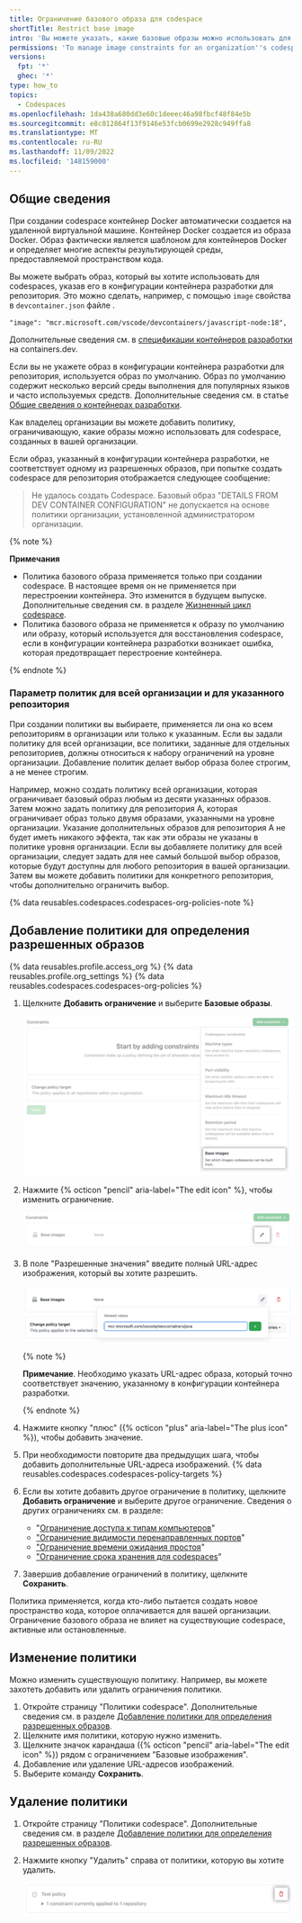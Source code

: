 ```yaml
---
title: Ограничение базового образа для codespace
shortTitle: Restrict base image
intro: 'Вы можете указать, какие базовые образы можно использовать для новых codespace, созданных в организации.'
permissions: 'To manage image constraints for an organization''s codespaces, you must be an owner of the organization.'
versions:
  fpt: '*'
  ghec: '*'
type: how_to
topics:
  - Codespaces
ms.openlocfilehash: 1da438a680dd3e60c1deeec46a98fbcf48f84e5b
ms.sourcegitcommit: e8c012864f13f9146e53fcb0699e2928c949ffa8
ms.translationtype: MT
ms.contentlocale: ru-RU
ms.lasthandoff: 11/09/2022
ms.locfileid: '148159000'
---
```

## Общие сведения

При создании codespace контейнер Docker автоматически создается на удаленной виртуальной машине. Контейнер Docker создается из образа Docker. Образ фактически является шаблоном для контейнеров Docker и определяет многие аспекты результирующей среды, предоставляемой пространством кода.

Вы можете выбрать образ, который вы хотите использовать для codespaces, указав его в конфигурации контейнера разработки для репозитория. Это можно сделать, например, с помощью `image` свойства в `devcontainer.json` файле .

```json{:copy}
"image": "mcr.microsoft.com/vscode/devcontainers/javascript-node:18",
```

Дополнительные сведения см. в [спецификации контейнеров разработки](https://containers.dev/implementors/json_reference/) на containers.dev.

Если вы не укажете образ в конфигурации контейнера разработки для репозитория, используется образ по умолчанию. Образ по умолчанию содержит несколько версий среды выполнения для популярных языков и часто используемых средств. Дополнительные сведения см. в статье [Общие сведения о контейнерах разработки](/codespaces/setting-up-your-project-for-codespaces/introduction-to-dev-containers#using-the-default-dev-container-configuration).

Как владелец организации вы можете добавить политику, ограничивающую, какие образы можно использовать для codespace, созданных в вашей организации.

Если образ, указанный в конфигурации контейнера разработки, не соответствует одному из разрешенных образов, при попытке создать codespace для репозитория отображается следующее сообщение:

> Не удалось создать Codespace. Базовый образ "DETAILS FROM DEV CONTAINER CONFIGURATION" не допускается на основе политики организации, установленной администратором организации.

{% note %}

**Примечания** 
* Политика базового образа применяется только при создании codespace. В настоящее время он не применяется при перестроении контейнера. Это изменится в будущем выпуске. Дополнительные сведения см. в разделе [Жизненный цикл codespace](/codespaces/developing-in-codespaces/the-codespace-lifecycle#rebuilding-a-codespace).
* Политика базового образа не применяется к образу по умолчанию или образу, который используется для восстановления codespace, если в конфигурации контейнера разработки возникает ошибка, которая предотвращает перестроение контейнера. 

{% endnote %}

### Параметр политик для всей организации и для указанного репозитория

При создании политики вы выбираете, применяется ли она ко всем репозиториям в организации или только к указанным. Если вы задали политику для всей организации, все политики, заданные для отдельных репозиториев, должны относиться к набору ограничений на уровне организации. Добавление политик делает выбор образа более строгим, а не менее строгим.

Например, можно создать политику всей организации, которая ограничивает базовый образ любым из десяти указанных образов. Затем можно задать политику для репозитория A, которая ограничивает образ только двумя образами, указанными на уровне организации. Указание дополнительных образов для репозитория A не будет иметь никакого эффекта, так как эти образы не указаны в политике уровня организации. Если вы добавляете политику для всей организации, следует задать для нее самый большой выбор образов, которые будут доступны для любого репозитория в вашей организации. Затем вы можете добавить политики для конкретного репозитория, чтобы дополнительно ограничить выбор.

{% data reusables.codespaces.codespaces-org-policies-note %}

## Добавление политики для определения разрешенных образов

{% data reusables.profile.access_org %} {% data reusables.profile.org_settings %} {% data reusables.codespaces.codespaces-org-policies %}
1. Щелкните **Добавить ограничение** и выберите **Базовые образы**.

   ![Снимок экрана: раскрывающееся меню "Добавить ограничение"](/assets/images/help/codespaces/add-constraint-dropdown-image.png)

1. Нажмите {% octicon "pencil" aria-label="The edit icon" %}, чтобы изменить ограничение.

   ![Снимок экрана: значок карандаша для редактирования ограничения](/assets/images/help/codespaces/edit-image-constraint.png)

1. В поле "Разрешенные значения" введите полный URL-адрес изображения, который вы хотите разрешить.

   ![Снимок экрана: запись в поле "Разрешенные значения"](/assets/images/help/codespaces/image-allowed-values.png)
 
   {% note %}

   **Примечание**. Необходимо указать URL-адрес образа, который точно соответствует значению, указанному в конфигурации контейнера разработки.

   {% endnote %}

1. Нажмите кнопку "плюс" ({% octicon "plus" aria-label="The plus icon" %}), чтобы добавить значение.
1. При необходимости повторите два предыдущих шага, чтобы добавить дополнительные URL-адреса изображений.
{% data reusables.codespaces.codespaces-policy-targets %}
1. Если вы хотите добавить другое ограничение в политику, щелкните **Добавить ограничение** и выберите другое ограничение. Сведения о других ограничениях см. в разделе:
   * "[Ограничение доступа к типам компьютеров](/codespaces/managing-codespaces-for-your-organization/restricting-access-to-machine-types)"
   * ["Ограничение видимости перенаправленных портов](/codespaces/managing-codespaces-for-your-organization/restricting-the-visibility-of-forwarded-ports)"
   * ["Ограничение времени ожидания простоя](/codespaces/managing-codespaces-for-your-organization/restricting-the-idle-timeout-period)"
   * ["Ограничение срока хранения для codespaces](/codespaces/managing-codespaces-for-your-organization/restricting-the-retention-period-for-codespaces)"
1. Завершив добавление ограничений в политику, щелкните **Сохранить**.

Политика применяется, когда кто-либо пытается создать новое пространство кода, которое оплачивается для вашей организации. Ограничение базового образа не влияет на существующие codespace, активные или остановленные.

## Изменение политики

Можно изменить существующую политику. Например, вы можете захотеть добавить или удалить ограничения политики.

1. Откройте страницу "Политики codespace". Дополнительные сведения см. в разделе [Добавление политики для определения разрешенных образов](#adding-a-policy-to-define-the-allowed-images).
1. Щелкните имя политики, которую нужно изменить.
1. Щелкните значок карандаша ({% octicon "pencil" aria-label="The edit icon" %}) рядом с ограничением "Базовые изображения".
1. Добавление или удаление URL-адресов изображений.
1. Выберите команду **Сохранить**.

## Удаление политики 

1. Откройте страницу "Политики codespace". Дополнительные сведения см. в разделе [Добавление политики для определения разрешенных образов](#adding-a-policy-to-define-the-allowed-images).
1. Нажмите кнопку "Удалить" справа от политики, которую вы хотите удалить.

   ![Снимок экрана: кнопка удаления для политики](/assets/images/help/codespaces/policy-delete.png)
